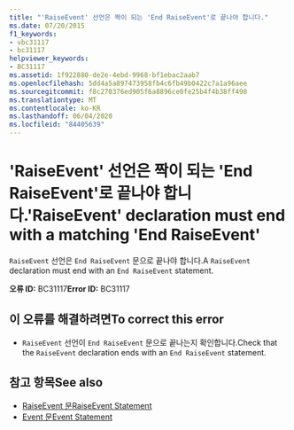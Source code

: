 ```yaml
---
title: "'RaiseEvent' 선언은 짝이 되는 'End RaiseEvent'로 끝나야 합니다."
ms.date: 07/20/2015
f1_keywords:
- vbc31117
- bc31117
helpviewer_keywords:
- BC31117
ms.assetid: 1f922880-de2e-4ebd-9968-bf1ebac2aab7
ms.openlocfilehash: 5dd4a5a897473958fb4c6fb49b0422c7a1a96aee
ms.sourcegitcommit: f8c270376ed905f6a8896ce0fe25b4f4b38ff498
ms.translationtype: MT
ms.contentlocale: ko-KR
ms.lasthandoff: 06/04/2020
ms.locfileid: "84405639"
---
```

# <a name="raiseevent-declaration-must-end-with-a-matching-end-raiseevent"></a><span data-ttu-id="3d933-102">'RaiseEvent' 선언은 짝이 되는 'End RaiseEvent'로 끝나야 합니다.</span><span class="sxs-lookup"><span data-stu-id="3d933-102">'RaiseEvent' declaration must end with a matching 'End RaiseEvent'</span></span>
<span data-ttu-id="3d933-103">`RaiseEvent` 선언은 `End RaiseEvent` 문으로 끝나야 합니다.</span><span class="sxs-lookup"><span data-stu-id="3d933-103">A `RaiseEvent` declaration must end with an `End RaiseEvent` statement.</span></span>  
  
 <span data-ttu-id="3d933-104">**오류 ID:** BC31117</span><span class="sxs-lookup"><span data-stu-id="3d933-104">**Error ID:** BC31117</span></span>  
  
## <a name="to-correct-this-error"></a><span data-ttu-id="3d933-105">이 오류를 해결하려면</span><span class="sxs-lookup"><span data-stu-id="3d933-105">To correct this error</span></span>  
  
- <span data-ttu-id="3d933-106">`RaiseEvent` 선언이 `End RaiseEvent` 문으로 끝나는지 확인합니다.</span><span class="sxs-lookup"><span data-stu-id="3d933-106">Check that the `RaiseEvent` declaration ends with an `End RaiseEvent` statement.</span></span>  
  
## <a name="see-also"></a><span data-ttu-id="3d933-107">참고 항목</span><span class="sxs-lookup"><span data-stu-id="3d933-107">See also</span></span>

- [<span data-ttu-id="3d933-108">RaiseEvent 문</span><span class="sxs-lookup"><span data-stu-id="3d933-108">RaiseEvent Statement</span></span>](../language-reference/statements/raiseevent-statement.md)
- [<span data-ttu-id="3d933-109">Event 문</span><span class="sxs-lookup"><span data-stu-id="3d933-109">Event Statement</span></span>](../language-reference/statements/event-statement.md)
